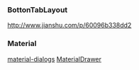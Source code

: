 ### BottonTabLayout
http://www.jianshu.com/p/60096b338dd2


### Material
[material-dialogs](https://github.com/afollestad/material-dialogs)
[MaterialDrawer](https://github.com/mikepenz/MaterialDrawer)
